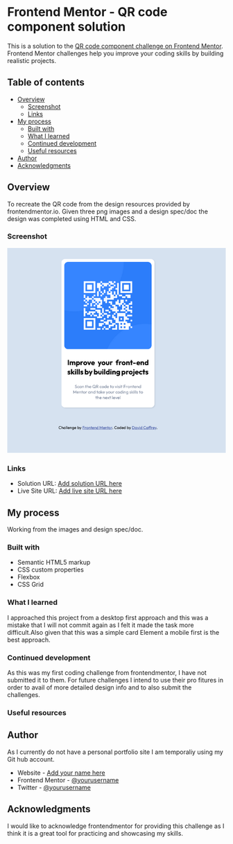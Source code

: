 # Frontend Mentor - QR code component solution

This is a solution to the [QR code component challenge on Frontend Mentor](https://www.frontendmentor.io/challenges/qr-code-component-iux_sIO_H). Frontend Mentor challenges help you improve your coding skills by building realistic projects. 

## Table of contents

- [Overview](#overview)
  - [Screenshot](#screenshot)
  - [Links](#links)
- [My process](#my-process)
  - [Built with](#built-with)
  - [What I learned](#what-i-learned)
  - [Continued development](#continued-development)
  - [Useful resources](#useful-resources)
- [Author](#author)
- [Acknowledgments](#acknowledgments)



## Overview
To recreate the QR code from the design resources provided by frontendmentor.io. Given three png images and a design spec/doc the design was completed using HTML and CSS.

### Screenshot

![](./images/Screenshot.png)



### Links

- Solution URL: [Add solution URL here](https://github.com/DavidCaffrey/QR-Code-Component)
- Live Site URL: [Add live site URL here](https://davidcaffrey.github.io/QR-Code-Component/)

## My process
Working from the images and design spec/doc.

### Built with

- Semantic HTML5 markup
- CSS custom properties
- Flexbox
- CSS Grid




### What I learned
I approached this project from a desktop first approach and this was a mistake that I will not commit again as I felt it made the task more difficult.Also given that this was a 
simple card Element a mobile first is the best approach.


### Continued development
As this was my first coding challenge from frontendmentor, I have not submitted it to them. For future challenges I intend to use their pro fitures in order to avail of more detailed 
design info and to also submit the challenges.

### Useful resources


## Author
As I currently do not have a personal portfolio site I am temporaliy using my Git hub account.

- Website - [Add your name here](https://github.com/DavidCaffrey)
- Frontend Mentor - [@yourusername](https://www.frontendmentor.io/profile/DavidCaffrey)
- Twitter - [@yourusername](https://www.twitter.com/yourusername)



## Acknowledgments

I would like to acknowledge frontendmentor for providing this challenge as I think it is a great tool for practicing and showcasing my skills.

